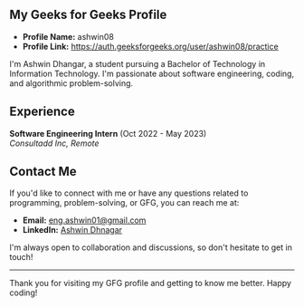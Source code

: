 
## My Geeks for Geeks Profile

- **Profile Name:** ashwin08
- **Profile Link:** https://auth.geeksforgeeks.org/user/ashwin08/practice 

I'm Ashwin Dhangar, a student pursuing a Bachelor of Technology in Information Technology. I'm passionate about software engineering, coding, and algorithmic problem-solving.

## Experience

**Software Engineering Intern** (Oct 2022 - May 2023)  
*Consultadd Inc, Remote*

## Contact Me

If you'd like to connect with me or have any questions related to programming, problem-solving, or GFG, you can reach me at:

- **Email:** eng.ashwin01@gmail.com
- **LinkedIn:** [Ashwin Dhnagar](https://www.linkedin.com/in/ashwin-dhangar-btech24/)

I'm always open to collaboration and discussions, so don't hesitate to get in touch!

---

Thank you for visiting my GFG profile and getting to know me better. Happy coding!

